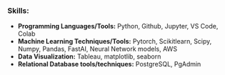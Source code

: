 ### Skills:

- **Programming Languages/Tools:** Python, Github, Jupyter, VS Code, Colab
- **Machine Learning Techniques/Tools:** Pytorch, Scikitlearn, Scipy, Numpy, Pandas, FastAI, Neural Network
models, AWS
- **Data Visualization:** Tableau, matplotlib, seaborn
- **Relational Database tools/techniques:** PostgreSQL, PgAdmin
